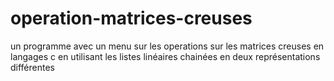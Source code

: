 # operation-matrices-creuses
un programme avec un menu sur les operations sur les matrices creuses en langages c en utilisant les listes linéaires chainées en deux représentations différentes
